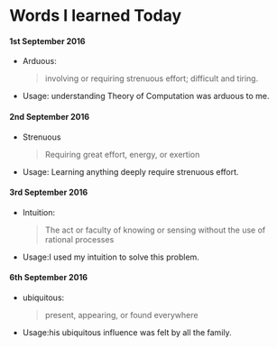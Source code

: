 <!-- $theme: default -->

# Words I learned Today
#### 1st September 2016
+ Arduous:
   >involving or requiring strenuous effort; difficult and tiring.

- Usage: understanding Theory of Computation was arduous to me.
#### 2nd September 2016
+ Strenuous
	>Requiring great effort, energy, or exertion
- Usage: Learning anything deeply require strenuous effort.
#### 3rd September 2016
+ Intuition:
	>The act or faculty of knowing or sensing without the use of rational processes
- Usage:I used my intuition to solve this problem.

#### 6th September 2016
+ ubiquitous:
	>present, appearing, or found everywhere
- Usage:his ubiquitous influence was felt by all the family.
